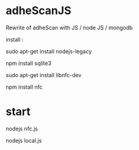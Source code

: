 adheScanJS
==========

Rewrite of adheScan with JS / node JS / mongodb

install :

sudo apt-get install nodejs-legacy

npm install sqlite3

sudo apt-get install libnfc-dev

npm install nfc


start
=====

nodejs nfc.js

nodejs local.js
